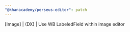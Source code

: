 ```yaml
---
"@khanacademy/perseus-editor": patch
---
```


[Image] | (DX) | Use WB LabeledField within image editor
